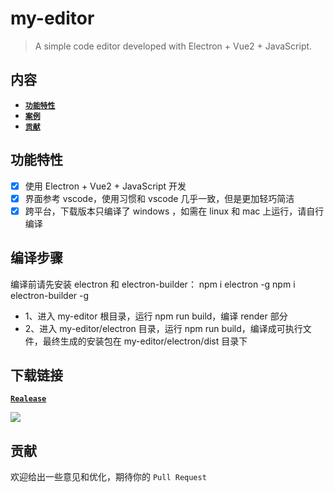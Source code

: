 # my-editor

> A simple code editor developed with Electron + Vue2 + JavaScript.

## 内容

- [**`功能特性`**](#功能特性)
- [**`案例`**](#案例)
- [**`贡献`**](#贡献)

## 功能特性
* [x] 使用 Electron + Vue2 + JavaScript 开发
* [x] 界面参考 vscode，使用习惯和 vscode 几乎一致，但是更加轻巧简洁
* [x] 跨平台，下载版本只编译了 windows ，如需在 linux 和 mac 上运行，请自行编译

## 编译步骤

编译前请先安装 electron 和 electron-builder：
npm i electron -g
npm i electron-builder -g

- 1、进入 my-editor 根目录，运行 npm run build，编译 render 部分
- 2、进入 my-editor/electron 目录，运行 npm run build，编译成可执行文件，最终生成的安装包在 my-editor/electron/dist 目录下

## 下载链接
[**`Realease`**](https://github.com/wanls4583/my-editor/releases/)

![](https://wanls4583.github.io/images/code/my-editor.png)

## 贡献
欢迎给出一些意见和优化，期待你的 `Pull Request`
